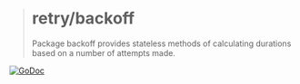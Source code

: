 > # retry/backoff
>
> Package backoff provides stateless methods of calculating durations based on a number of attempts made.

[![GoDoc](https://godoc.org/github.com/kamilsk/retry/backoff?status.svg)](https://godoc.org/github.com/kamilsk/retry/backoff)
